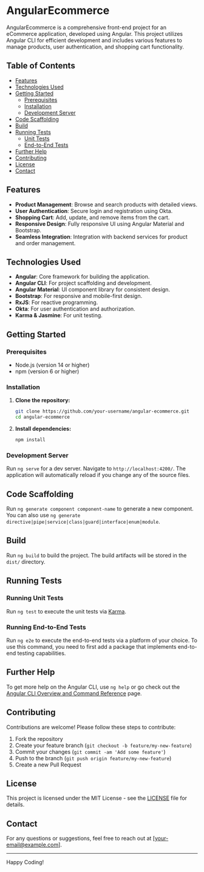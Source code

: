 # AngularEcommerce

AngularEcommerce is a comprehensive front-end project for an eCommerce application, developed using Angular. This project utilizes Angular CLI for efficient development and includes various features to manage products, user authentication, and shopping cart functionality.

## Table of Contents

- [Features](#features)
- [Technologies Used](#technologies-used)
- [Getting Started](#getting-started)
  - [Prerequisites](#prerequisites)
  - [Installation](#installation)
  - [Development Server](#development-server)
- [Code Scaffolding](#code-scaffolding)
- [Build](#build)
- [Running Tests](#running-tests)
  - [Unit Tests](#running-unit-tests)
  - [End-to-End Tests](#running-end-to-end-tests)
- [Further Help](#further-help)
- [Contributing](#contributing)
- [License](#license)
- [Contact](#contact)

## Features

- **Product Management**: Browse and search products with detailed views.
- **User Authentication**: Secure login and registration using Okta.
- **Shopping Cart**: Add, update, and remove items from the cart.
- **Responsive Design**: Fully responsive UI using Angular Material and Bootstrap.
- **Seamless Integration**: Integration with backend services for product and order management.

## Technologies Used

- **Angular**: Core framework for building the application.
- **Angular CLI**: For project scaffolding and development.
- **Angular Material**: UI component library for consistent design.
- **Bootstrap**: For responsive and mobile-first design.
- **RxJS**: For reactive programming.
- **Okta**: For user authentication and authorization.
- **Karma & Jasmine**: For unit testing.

## Getting Started

### Prerequisites

- Node.js (version 14 or higher)
- npm (version 6 or higher)

### Installation

1. **Clone the repository:**
    ```bash
    git clone https://github.com/your-username/angular-ecommerce.git
    cd angular-ecommerce
    ```

2. **Install dependencies:**
    ```bash
    npm install
    ```

### Development Server

Run `ng serve` for a dev server. Navigate to `http://localhost:4200/`. The application will automatically reload if you change any of the source files.

## Code Scaffolding

Run `ng generate component component-name` to generate a new component. You can also use `ng generate directive|pipe|service|class|guard|interface|enum|module`.

## Build

Run `ng build` to build the project. The build artifacts will be stored in the `dist/` directory.

## Running Tests

### Running Unit Tests

Run `ng test` to execute the unit tests via [Karma](https://karma-runner.github.io).

### Running End-to-End Tests

Run `ng e2e` to execute the end-to-end tests via a platform of your choice. To use this command, you need to first add a package that implements end-to-end testing capabilities.

## Further Help

To get more help on the Angular CLI, use `ng help` or go check out the [Angular CLI Overview and Command Reference](https://angular.io/cli) page.

## Contributing

Contributions are welcome! Please follow these steps to contribute:

1. Fork the repository
2. Create your feature branch (`git checkout -b feature/my-new-feature`)
3. Commit your changes (`git commit -am 'Add some feature'`)
4. Push to the branch (`git push origin feature/my-new-feature`)
5. Create a new Pull Request

## License

This project is licensed under the MIT License - see the [LICENSE](LICENSE) file for details.

## Contact

For any questions or suggestions, feel free to reach out at [your-email@example.com].

---

Happy Coding!
